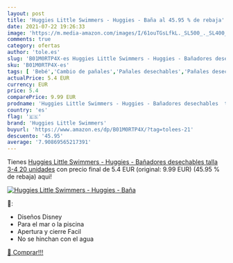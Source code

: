 ```yaml
---
layout: post
title: 'Huggies Little Swimmers - Huggies - Baña al 45.95 % de rebaja'
date: 2021-07-22 19:26:33
image: 'https://m.media-amazon.com/images/I/61ouTGsLfkL._SL500_._SL400_.jpg'
comments: true
category: ofertas
author: 'tole.es'
slug: 'B01M0RTP4X-es Huggies Little Swimmers - Huggies - Bañadores desechables...'
sku: 'B01M0RTP4X-es'
tags: [ 'Bebé','Cambio de pañales','Pañales desechables','Pañales desechables para nadar','Pañales para bebé','huggies','huggies little swimmers', ]
actualPrice: 5.4 EUR
currency: EUR
price: 5.4
comparePrice: 9.99 EUR
prodname: 'Huggies Little Swimmers - Huggies - Bañadores desechables  talla 3-4   20 unidades'
country: 'es'
flag: '🇪🇸'
brand: 'Huggies Little Swimmers'
buyurl: 'https://www.amazon.es/dp/B01M0RTP4X/?tag=tolees-21'
descuento: '45.95'
average: '7.90869565217391'
---
```


Tienes [Huggies Little Swimmers - Huggies - Bañadores desechables  talla 3-4   20 unidades](https://www.amazon.es/dp/B01M0RTP4X/?tag=tolees-21) con precio final de  5.4 EUR (original: 9.99 EUR) (45.95 %  de rebaja) aqui!

[![Huggies Little Swimmers - Huggies - Baña](https://m.media-amazon.com/images/I/61ouTGsLfkL._SL500_._SL400_.jpg)](https://www.amazon.es/dp/B01M0RTP4X/?tag=tolees-21)

🔎:

- Diseños Disney
- Para el mar o la piscina
- Apertura y cierre Facil
- No se hinchan con el agua

[🛒 Comprar!!!](https://www.amazon.es/dp/B01M0RTP4X/?tag=tolees-21)
